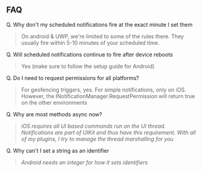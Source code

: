 ## FAQ

Q. Why don't my scheduled notifications fire at the exact minute I set them

> On android & UWP, we're limited to some of the rules there.  They usually fire within 5-10 minutes of your scheduled time.

Q. Will scheduled notifications continue to fire after device reboots

> Yes (make sure to follow the setup guide for Android)

Q. Do I need to request permissions for all platforms?

> For geofencing triggers, yes.  For simple notifications, only on iOS.  However, the INotificationManager.RequestPermission will return true on the other environments

Q. Why are most methods async now?

> _iOS requires all UI based commands run on the UI thread.  Notifications are part of UIKit and thus have this requirement.  With all of my plugins, I try to manage the thread marshalling for you_

Q. Why can't I set a string as an identifier

> _Android needs an integer for how it sets identifiers_
